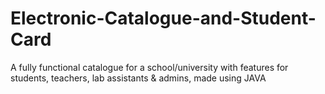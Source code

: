 # Electronic-Catalogue-and-Student-Card
A fully functional catalogue for a school/university with features for students, teachers, lab assistants &amp; admins, made using JAVA
